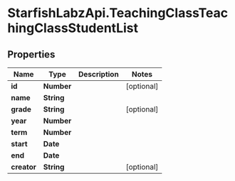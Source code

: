 # StarfishLabzApi.TeachingClassTeachingClassStudentList

## Properties
Name | Type | Description | Notes
------------ | ------------- | ------------- | -------------
**id** | **Number** |  | [optional] 
**name** | **String** |  | 
**grade** | **String** |  | [optional] 
**year** | **Number** |  | 
**term** | **Number** |  | 
**start** | **Date** |  | 
**end** | **Date** |  | 
**creator** | **String** |  | [optional] 
